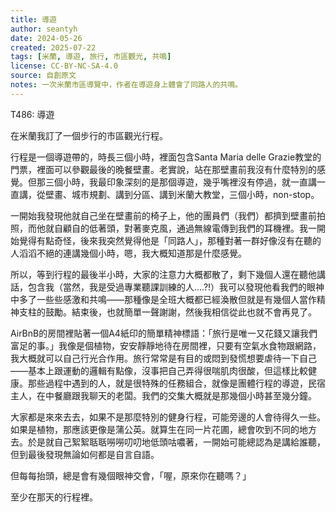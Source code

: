 ```yaml
---
title: 導遊
author: seantyh
date: 2024-05-26
created: 2025-07-22
tags: [米蘭, 導遊, 旅行, 市區觀光, 共鳴]
license: CC-BY-NC-SA-4.0
source: 自創原文
notes: 一次米蘭市區導覽中，作者在導遊身上體會了同路人的共鳴。
---
```

T486: 導遊

在米蘭我訂了一個步行的市區觀光行程。

行程是一個導遊帶的，時長三個小時，裡面包含Santa Maria delle Grazie教堂的門票，裡面可以參觀最後的晚餐壁畫。老實說，站在那壁畫前我沒有什麼特別的感覺。但那三個小時，我最印象深刻的是那個導遊，幾乎嘴裡沒有停過，就一直講一直講，從壁畫、城市規劃、講到分區、講到米蘭大教堂，三個小時，non-stop。

一開始我發現他就自己坐在壁畫前的椅子上，他的團員們（我們）都擠到壁畫前拍照，而他就自顧自的低著頭，對著麥克風，通過無線電傳到我們的耳機裡。我一開始覺得有點奇怪，後來我突然覺得他是「同路人」，那種對著一群好像沒有在聽的人滔滔不絕的連講幾個小時，嗯，我大概知道那是什麼感覺。

所以，等到行程的最後半小時，大家的注意力大概都散了，剩下幾個人還在聽他講話，包含我（當然，我是受過專業聽課訓練的人....?!）我可以發現他看我們的眼神中多了一些些感激和共鳴——那種像是全班大概都已經渙散但就是有幾個人當作精神支柱的鼓勵。結束後，也就簡單一聲謝謝，然後我相信從此也就不會再見了。

AirBnB的房間裡貼著一個A4紙印的簡單精神標語：「旅行是唯一又花錢又讓我們富足的事。」我像是個植物，安安靜靜地待在房間裡，只要有空氣水食物跟網路，我大概就可以自己行光合作用。旅行常常是有目的或悶到發慌想要虐待一下自己——基本上跟運動的邏輯有點像，沒事把自己弄得很喘肌肉很酸，但這樣比較健康。那些過程中遇到的人，就是很特殊的任務組合，就像是團體行程的導遊，民宿主人，在中餐廳跟我聊天的老闆。我們的交集大概就是那幾個小時甚至幾分鐘。

大家都是來來去去，如果不是那麼特別的健身行程，可能旁邊的人會待得久一些。如果是植物，那應該更像是蒲公英。就算生在同一片花圃，總會吹到不同的地方去。於是就自己絮絮聒聒嘮嘮叨叨地低頭咕噥著，一開始可能總認為是講給誰聽，但到最後發現無論如何都是自言自語。

但每每抬頭，總是會有幾個眼神交會，「喔，原來你在聽嗎？」

至少在那天的行程裡。